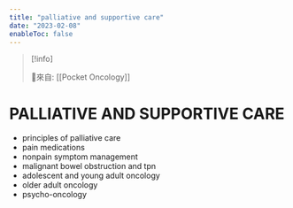 ```yaml
---
title: "palliative and supportive care"
date: "2023-02-08"
enableToc: false
---
```


> [!info]
>
> 🌱來自: [[Pocket Oncology]]

# PALLIATIVE AND SUPPORTIVE CARE
* principles of palliative care
* pain medications
* nonpain symptom management
* malignant bowel obstruction and tpn
* adolescent and young adult oncology
* older adult oncology
* psycho-oncology
